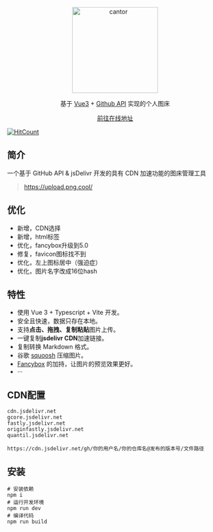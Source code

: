 <div align="center">
<img src="https://cdn.jsdelivr.net/gh/lewkamtao/PicHub-Cloud@master/PicHub/logo.png" width="200" alt="cantor" align=center />

基于 [Vue3](https://vuejs.org/) + [Github API](https://docs.github.com/cn/rest/reference/repos#contents) 实现的个人图床


[前往在线地址](https://upload.png.cool/)
</div> 

[![HitCount](https://hits.dwyl.com/lewkamtao/PicHub.svg?style=flat-square)](http://hits.dwyl.com/lewkamtao/PicHub)

## 简介

一个基于 GitHub API & jsDelivr 开发的具有 CDN 加速功能的图床管理工具
> https://upload.png.cool/

## 优化
- 新增，CDN选择
- 新增，html标签
- 优化，fancybox升级到5.0
- 修复，favicon图标找不到
- 优化，左上图标居中（强迫症）
- 优化，图片名字改成16位hash


## 特性

- 使用 Vue 3 + Typescript + Vite 开发。
- 安全且快速，数据只存在本地。
- 支持**点击、拖拽、复制粘贴**图片上传。
- 一键复制**jsdelivr CDN**加速链接。
- 复制转换 Markdown 格式。
- 谷歌 [squoosh](https://squoosh.app/) 压缩图片。
- [Fancybox](https://fancyapps.com/) 的加持，让图片的预览效果更好。
- ···

## CDN配置
```
cdn.jsdelivr.net
gcore.jsdelivr.net
fastly.jsdelivr.net
originfastly.jsdelivr.net
quantil.jsdelivr.net

https://cdn.jsdelivr.net/gh/你的用户名/你的仓库名@发布的版本号/文件路径
```

## 安装

```
# 安装依赖
npm i
# 运行开发环境
npm run dev
# 编译代码
npm run build
```